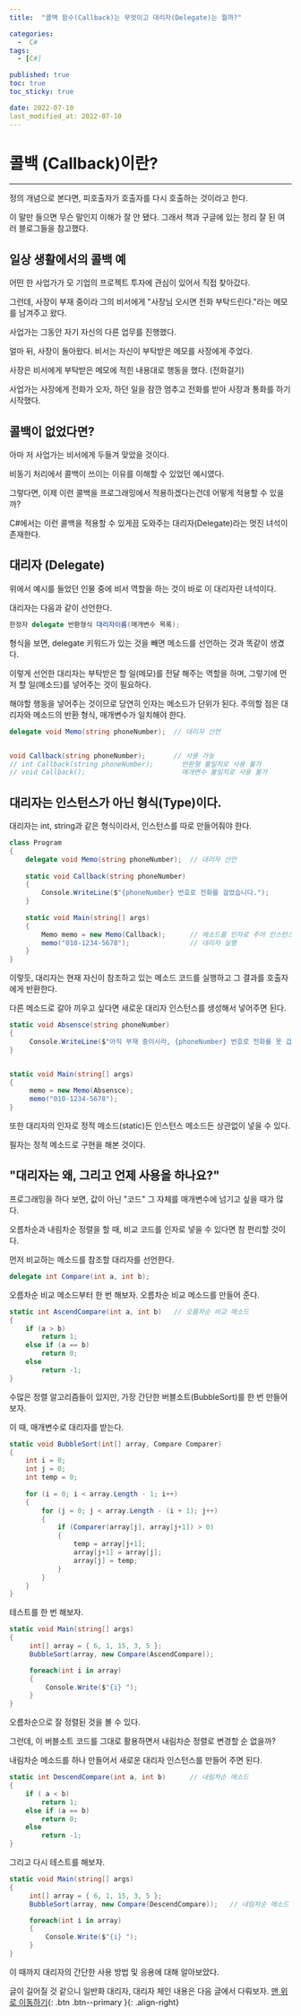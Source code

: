```yaml
---
title:  "콜백 함수(Callback)는 무엇이고 대리자(Delegate)는 뭘까?" 

categories:
  -  C#
tags:
  - [C#]

published: true
toc: true
toc_sticky: true

date: 2022-07-10
last_modified_at: 2022-07-10
---
```


# 콜백 (Callback)이란?

---

정의 개념으로 본다면, 피호출자가 호출자를 다시 호출하는 것이라고 한다.

이 말만 들으면 무슨 말인지 이해가 잘 안 됐다. 그래서 책과 구글에 있는 정리 잘 된 여러 블로그들을 참고했다.


## 일상 생활에서의 콜백 예
어떤 한 사업가가 모 기업의 프로젝트 투자에 관심이 있어서 직접 찾아갔다.

그런데, 사장이 부재 중이라 그의 비서에게 "사장님 오시면 전화 부탁드린다."라는 메모를 남겨주고 왔다.

사업가는 그동안 자기 자신의 다른 업무를 진행했다.

얼마 뒤, 사장이 돌아왔다. 비서는 자신이 부탁받은 메모를 사장에게 주었다.

사장은 비서에게 부탁받은 메모에 적힌 내용대로 행동을 했다. (전화걸기)

사업가는 사장에게 전화가 오자, 하던 일을 잠깐 멈추고 전화를 받아 사장과 통화를 하기 시작했다. 

## 콜백이 없었다면?
아마 저 사업가는 비서에게 두들겨 맞았을 것이다.

비동기 처리에서 콜백이 쓰이는 이유를 이해할 수 있었던 예시였다.

 

그렇다면, 이제 이런 콜백을 프로그래밍에서 적용하겠다는건데 어떻게 적용할 수 있을까?

C#에서는 이런 콜백을 적용할 수 있게끔 도와주는 대리자(Delegate)라는 멋진 녀석이 존재한다.

## 대리자 (Delegate)
위에서 예시를 들었던 인물 중에 비서 역할을 하는 것이 바로 이 대리자란 녀석이다.

대리자는 다음과 같이 선언한다.

```C#
한정자 delegate 반환형식 대리자이름(매개변수 목록);
```

형식을 보면, delegate 키워드가 있는 것을 빼면 메소드를 선언하는 것과 똑같이 생겼다.

이렇게 선언한 대리자는 부탁받은 할 일(메모)를 전달 해주는 역할을 하며, 그렇기에 먼저 할 일(메소드)를 넣어주는 것이 필요하다.

 

해야할 행동을 넣어주는 것이므로 당연히 인자는 메소드가 단위가 된다. 주의할 점은 대리자와 메소드의 반환 형식, 매개변수가 일치해야 한다.

```C#
delegate void Memo(string phoneNumber);  // 대리자 선언


void Callback(string phoneNumber);       // 사용 가능
// int Callback(string phoneNumber);       반환형 불일치로 사용 불가
// void Callback();                        매개변수 불일치로 사용 불가
```

## 대리자는 인스턴스가 아닌 형식(Type)이다.
대리자는 int, string과 같은 형식이라서, 인스턴스를 따로 만들어줘야 한다.
```C#
class Program
{
    delegate void Memo(string phoneNumber);  // 대리자 선언
    
    static void Callback(string phoneNumber)
    {
        Console.WriteLine($"{phoneNumber} 번호로 전화를 걸었습니다.");
    }
    
    static void Main(string[] args)
    {
        Memo memo = new Memo(Callback);      // 메소드를 인자로 주어 인스턴스 생성
        memo("010-1234-5678");               // 대리자 실행
    }
}
```
이렇듯, 대리자는 현재 자신이 참조하고 있는 메소드 코드를 실행하고 그 결과를 호출자에게 반환한다.

다른 메소드로 갈아 끼우고 싶다면 새로운 대리자 인스턴스를 생성해서 넣어주면 된다.
```c#
static void Absensce(string phoneNumber)
{
     Console.WriteLine($"아직 부재 중이시라, {phoneNumber} 번호로 전화를 못 겁니다.");
}


static void Main(string[] args)
{
     memo = new Memo(Absensce);
     memo("010-1234-5678");
}
```

또한 대리자의 인자로 정적 메소드(static)든 인스턴스 메소드든 상관없이 넣을 수 있다.

필자는 정적 메소드로 구현을 해본 것이다.

## "대리자는 왜, 그리고 언제 사용을 하나요?"
프로그래밍을 하다 보면, 값이 아닌 "코드" 그 자체를 매개변수에 넘기고 싶을 때가 많다.

오름차순과 내림차순 정렬을 할 때, 비교 코드를 인자로 넣을 수 있다면 참 편리할 것이다.

 

먼저 비교하는 메소드를 참조할 대리자를 선언한다.

```C#
delegate int Compare(int a, int b);
```
오름차순 비교 메소드부터 한 번 해보자. 오름차순 비교 메소드를 만들어 준다.
```C#
static int AscendCompare(int a, int b)   // 오름차순 비교 메소드
{
    if (a > b)
        return 1;
    else if (a == b)
        return 0;
    else
        return -1;
}
```

 

수많은 정렬 알고리즘들이 있지만, 가장 간단한 버블소트(BubbleSort)를 한 번 만들어보자.

이 때, 매개변수로 대리자를 받는다.
```C#
static void BubbleSort(int[] array, Compare Comparer)
{
    int i = 0;
    int j = 0;
    int temp = 0;
    
    for (i = 0; i < array.Length - 1; i++)
    {
        for (j = 0; j < array.Length - (i + 1); j++)
        {
            if (Comparer(array[j], array[j+1]) > 0)
            {
                temp = array[j+1];
                array[j+1] = array[j];
                array[j] = temp;
            }
        }
    }
}
```
테스트를 한 번 해보자.
```C#
static void Main(string[] args)
{
     int[] array = { 6, 1, 15, 3, 5 };
     BubbleSort(array, new Compare(AscendCompare));

     foreach(int i in array)
     {
         Console.Write($"{i} ");
     }
}
```
오름차순으로 잘 정렬된 것을 볼 수 있다.

그런데, 이 버블소트 코드를 그대로 활용하면서 내림차순 정렬로 변경할 순 없을까?

 

내림차순 메소드를 하나 만들어서 새로운 대리자 인스턴스를 만들어 주면 된다. 
```C#
static int DescendCompare(int a, int b)      // 내림차순 메소드
{
    if ( a < b)
        return 1;
    else if (a == b)
        return 0;
    else
        return -1;
}
```
그리고 다시 테스트를 해보자.
```C#
static void Main(string[] args)
{
     int[] array = { 6, 1, 15, 3, 5 };
     BubbleSort(array, new Compare(DescendCompare));   // 내림차순 메소드 대리자 객체 생성

     foreach(int i in array)
     {
         Console.Write($"{i} ");
     }
}
```
이 때까지 대리자의 간단한 사용 방법 및 응용에 대해 알아보았다.

글이 길어질 것 같으니 일반화 대리자, 대리자 체인 내용은 다음 글에서 다뤄보자.
[맨 위로 이동하기](#){: .btn .btn--primary }{: .align-right}